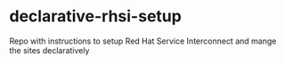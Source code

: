 # declarative-rhsi-setup
Repo with instructions to setup Red Hat Service Interconnect and mange the sites declaratively
